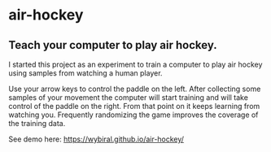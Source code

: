 # air-hockey

## Teach your computer to play air hockey.

I started this project as an experiment to train a computer to play air hockey using samples from watching a human player.

Use your arrow keys to control the paddle on the left. After collecting some samples of your movement the computer will start training and will take control of the paddle on the right. From that point on it keeps learning from watching you. Frequently randomizing the game improves the coverage of the training data.

See demo here: https://wybiral.github.io/air-hockey/
